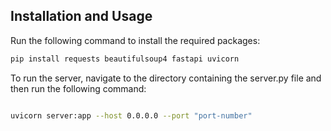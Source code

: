 ## Installation and Usage 

Run the following command to install the required packages:

```bash
pip install requests beautifulsoup4 fastapi uvicorn
```

To run the server, navigate to the directory containing the server.py file and then run the following command:
```bash

uvicorn server:app --host 0.0.0.0 --port "port-number"
```


